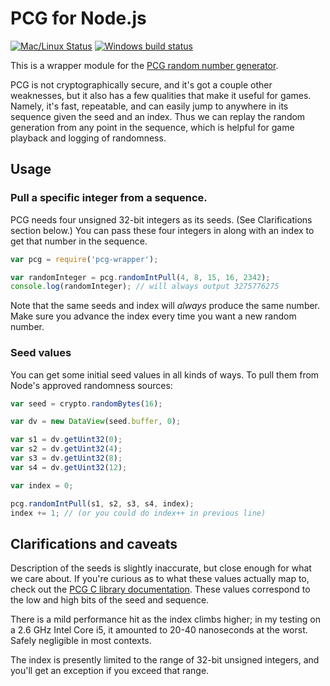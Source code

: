 # PCG for Node.js

[![Mac/Linux Status](https://travis-ci.org/sjml/pcg-wrapper.svg?branch=master)](https://travis-ci.org/sjml/pcg-wrapper)
[![Windows build status](https://ci.appveyor.com/api/projects/status/36yvs70egyhwvevt?svg=true)](https://ci.appveyor.com/project/sjml/pcg-wrapper)

This is a wrapper module for the [PCG random number generator](http://www.pcg-random.org).

PCG is not cryptographically secure, and it's got a couple other weaknesses,
but it also has a few qualities that make it useful for games. Namely, it's fast,
repeatable, and can easily jump to anywhere in its sequence given the seed and 
an index. Thus we can replay the random generation from any point in the sequence,
which is helpful for game playback and logging of randomness. 

## Usage
### Pull a specific integer from a sequence. 
PCG needs four unsigned 32-bit integers as its seeds. (See Clarifications 
section below.)  You can pass these four integers in along with an index to 
get that number in the sequence. 

```js
var pcg = require('pcg-wrapper');

var randomInteger = pcg.randomIntPull(4, 8, 15, 16, 2342);
console.log(randomInteger); // will always output 3275776275
```

Note that the same seeds and index will *always* produce the same number. Make 
sure you advance the index every time you want a new random number. 

### Seed values
You can get some initial seed values in all kinds of ways. To pull them from
Node's approved randomness sources: 

```js
var seed = crypto.randomBytes(16);

var dv = new DataView(seed.buffer, 0);

var s1 = dv.getUint32(0);
var s2 = dv.getUint32(4);
var s3 = dv.getUint32(8);
var s4 = dv.getUint32(12);

var index = 0;

pcg.randomIntPull(s1, s2, s3, s4, index);
index += 1; // (or you could do index++ in previous line)
```

## Clarifications and caveats
Description of the seeds is slightly inaccurate, but close enough for what we 
care about. If you're  curious as to what these values actually map to, check 
out the  [PCG C library documentation](http://www.pcg-random.org/using-pcg-c.html).
These values correspond to the low and high bits of the seed and sequence.

There is a mild performance hit as the index climbs higher; in my testing on a 
2.6 GHz Intel Core i5, it amounted to 20-40 nanoseconds at the worst. Safely
negligible in most contexts. 

The index is presently limited to the range of 32-bit unsigned integers, and 
you'll get an exception if you exceed that range.
